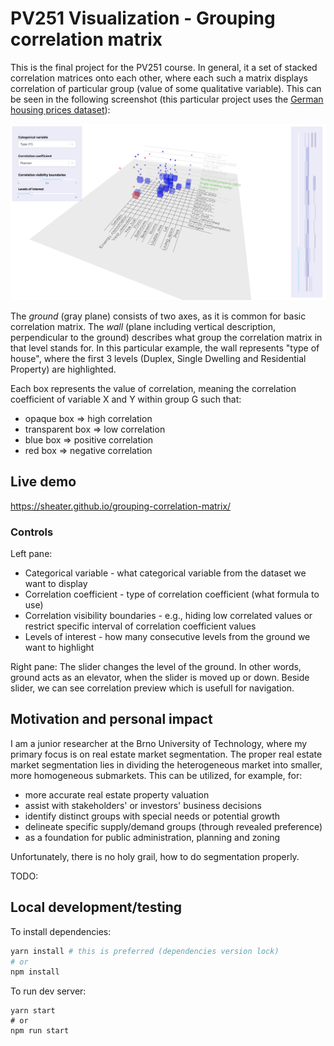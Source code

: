 # PV251 Visualization - Grouping correlation matrix

This is the final project for the PV251 course. In general, it a set of stacked correlation matrices onto each other, where each such a matrix displays correlation of particular group (value of some qualitative variable).
This can be seen in the following screenshot (this particular project uses the [German housing prices dataset]([https://link](https://www.kaggle.com/scriptsultan/german-house-prices))):

![Screenshot](docs/images/screenshot1.png)

The _ground_ (gray plane) consists of two axes, as it is common for basic correlation matrix. The _wall_ (plane including vertical description, perpendicular to the ground) describes what group the correlation matrix in that level stands for. In this particular example, the wall represents "type of house", where the first 3 levels (Duplex, Single Dwelling and Residential Property) are highlighted.

Each box represents the value of correlation, meaning the correlation coefficient of variable X and Y within group G such that:

- opaque box => high correlation
- transparent box => low correlation
- blue box => positive correlation
- red box => negative correlation


## Live demo

https://sheater.github.io/grouping-correlation-matrix/

### Controls

Left pane:
- Categorical variable - what categorical variable from the dataset we want to display
- Correlation coefficient - type of correlation coefficient (what formula to use)
- Correlation visibility boundaries - e.g., hiding low correlated values or restrict specific interval of correlation coefficient values
- Levels of interest - how many consecutive levels from the ground we want to highlight


Right pane:
The slider changes the level of the ground. In other words, ground acts as an elevator, when the slider is moved up or down.
Beside slider, we can see correlation preview which is usefull for navigation.


## Motivation and personal impact

I am a junior researcher at the Brno University of Technology, where my primary focus is on real estate market segmentation. The proper real estate market segmentation lies in dividing the heterogeneous market into smaller, more homogeneous submarkets. This can be utilized, for example, for:
- more accurate real estate property valuation
- assist with stakeholders' or investors' business decisions
- identify distinct groups with special needs or potential growth
- delineate specific supply/demand groups (through revealed preference)
- as a foundation for public administration, planning and zoning

Unfortunately, there is no holy grail, how to do segmentation properly.

TODO:

## Local development/testing

To install dependencies:

```bash
yarn install # this is preferred (dependencies version lock)
# or
npm install
```

To run dev server:

```
yarn start
# or
npm run start
```
